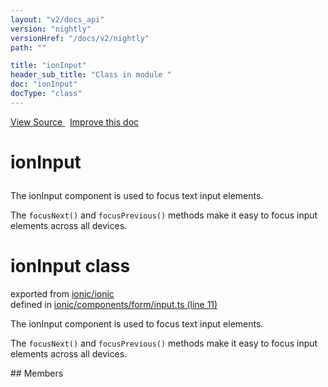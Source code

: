 ```yaml
---
layout: "v2/docs_api"
version: "nightly"
versionHref: "/docs/v2/nightly"
path: ""

title: "ionInput"
header_sub_title: "Class in module "
doc: "ionInput"
docType: "class"
---
```



<div class="improve-docs">
  <a href='http://github.com/driftyco/ionic/tree/master/#L'>
    View Source
  </a>
  &nbsp;
  <a href='http://github.com/driftyco/ionic/edit/master/#L'>
    Improve this doc
  </a>
</div>




<h1 class="api-title">

  ionInput



</h1>





The ionInput component is used to focus text input elements.

The `focusNext()` and  `focusPrevious()` methods make it easy to focus input elements across all devices.

<h1 class="class export">ionInput <span class="type">class</span></h1>
<p class="module">exported from <a href='undefined'>ionic/ionic</a><br/>
defined in <a href="https://github.com/driftyco/ionic2/tree/master/ionic/components/form/input.ts#L11-L89">ionic/components/form/input.ts (line 11)</a>
</p>
<p><p>The ionInput component is used to focus text input elements.</p>
<p>The <code>focusNext()</code> and  <code>focusPrevious()</code> methods make it easy to focus input elements across all devices.</p>
</p>
## Members

